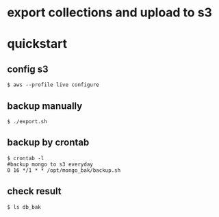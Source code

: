 export collections and upload to s3
===================================

# quickstart

## config s3
```
$ aws --profile live configure
```

## backup manually
```
$ ./export.sh
```

## backup by crontab
```
$ crontab -l
#backup mongo to s3 everyday
0 16 */1 * * /opt/mongo_bak/backup.sh
```

## check result
```
$ ls db_bak
```
